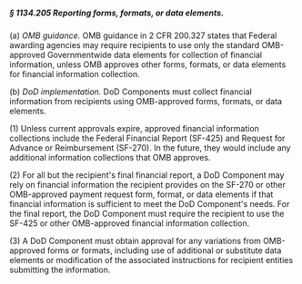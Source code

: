 ##### § 1134.205 Reporting forms, formats, or data elements. #####

(a) *OMB guidance.* OMB guidance in 2 CFR 200.327 states that Federal awarding agencies may require recipients to use only the standard OMB-approved Governmentwide data elements for collection of financial information, unless OMB approves other forms, formats, or data elements for financial information collection.

(b) *DoD implementation.* DoD Components must collect financial information from recipients using OMB-approved forms, formats, or data elements.

(1) Unless current approvals expire, approved financial information collections include the Federal Financial Report (SF-425) and Request for Advance or Reimbursement (SF-270). In the future, they would include any additional information collections that OMB approves.

(2) For all but the recipient's final financial report, a DoD Component may rely on financial information the recipient provides on the SF-270 or other OMB-approved payment request form, format, or data elements if that financial information is sufficient to meet the DoD Component's needs. For the final report, the DoD Component must require the recipient to use the SF-425 or other OMB-approved financial information collection.

(3) A DoD Component must obtain approval for any variations from OMB-approved forms or formats, including use of additional or substitute data elements or modification of the associated instructions for recipient entities submitting the information.